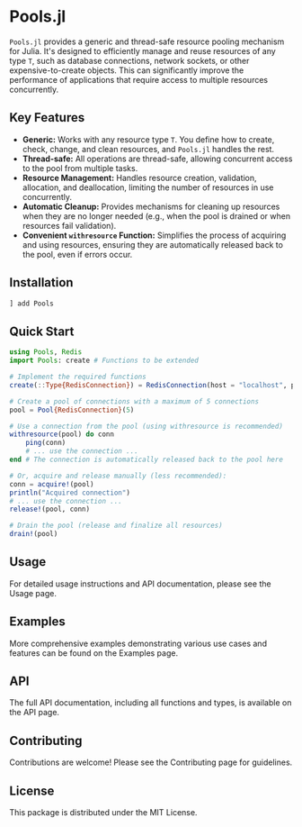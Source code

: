 # Pools.jl

`Pools.jl` provides a generic and thread-safe resource pooling mechanism for Julia.  It's designed to efficiently manage and reuse resources of any type `T`, such as database connections, network sockets, or other expensive-to-create objects.  This can significantly improve the performance of applications that require access to multiple resources concurrently.

## Key Features

*   **Generic:**  Works with any resource type `T`.  You define how to create, check, change, and clean resources, and `Pools.jl` handles the rest.
*   **Thread-safe:**  All operations are thread-safe, allowing concurrent access to the pool from multiple tasks.
*   **Resource Management:**  Handles resource creation, validation, allocation, and deallocation, limiting the number of resources in use concurrently.
*   **Automatic Cleanup:** Provides mechanisms for cleaning up resources when they are no longer needed (e.g., when the pool is drained or when resources fail validation).
*   **Convenient `withresource` Function:** Simplifies the process of acquiring and using resources, ensuring they are automatically released back to the pool, even if errors occur.

## Installation

```julia
] add Pools
```

## Quick Start

```julia
using Pools, Redis
import Pools: create # Functions to be extended

# Implement the required functions
create(::Type{RedisConnection}) = RedisConnection(host = "localhost", port = 6379, db = 3)

# Create a pool of connections with a maximum of 5 connections
pool = Pool{RedisConnection}(5)

# Use a connection from the pool (using withresource is recommended)
withresource(pool) do conn
    ping(conn)
    # ... use the connection ...
end # The connection is automatically released back to the pool here

# Or, acquire and release manually (less recommended):
conn = acquire!(pool)
println("Acquired connection")
# ... use the connection ...
release!(pool, conn)

# Drain the pool (release and finalize all resources)
drain!(pool)
```

## Usage
For detailed usage instructions and API documentation, please see the Usage page.

## Examples
More comprehensive examples demonstrating various use cases and features can be found on the Examples page.

## API
The full API documentation, including all functions and types, is available on the API page.

## Contributing
Contributions are welcome! Please see the Contributing page for guidelines.

## License
This package is distributed under the MIT License.
